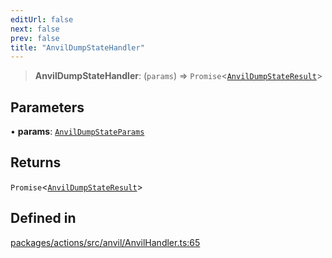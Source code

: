 ```yaml
---
editUrl: false
next: false
prev: false
title: "AnvilDumpStateHandler"
---
```


> **AnvilDumpStateHandler**: (`params`) => `Promise`\<[`AnvilDumpStateResult`](/reference/tevm/actions/type-aliases/anvildumpstateresult/)\>

## Parameters

• **params**: [`AnvilDumpStateParams`](/reference/tevm/actions/type-aliases/anvildumpstateparams/)

## Returns

`Promise`\<[`AnvilDumpStateResult`](/reference/tevm/actions/type-aliases/anvildumpstateresult/)\>

## Defined in

[packages/actions/src/anvil/AnvilHandler.ts:65](https://github.com/evmts/tevm-monorepo/blob/main/packages/actions/src/anvil/AnvilHandler.ts#L65)
